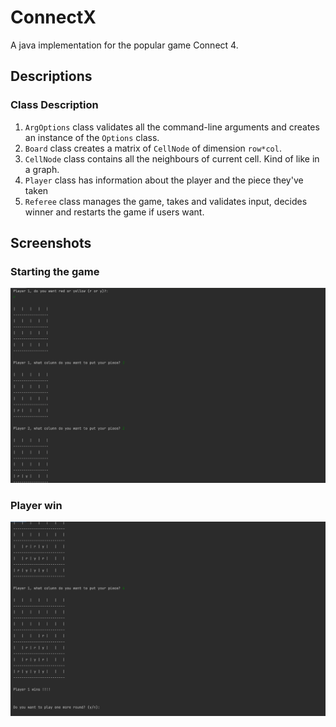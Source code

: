 # ConnectX
A java implementation for the popular game Connect 4.

## Descriptions 

### Class Description

1. `ArgOptions` class validates all the command-line arguments and creates an instance of the `Options` class. 
2. `Board` class creates a matrix of `CellNode` of dimension `row*col`. 
3. `CellNode` class contains all the neighbours of current cell. Kind of like in a graph.
4. `Player` class has information about the player and the piece they've taken
5. `Referee` class manages the game, takes and validates input, decides winner and restarts the game if users want.

## Screenshots

### Starting the game
![AskingForChoice](https://github.com/MakrandBhale/ConnectX/blob/master/screenshots/choice.png)

### Player win
![PlayerWin](https://github.com/MakrandBhale/ConnectX/blob/master/screenshots/win.png)

